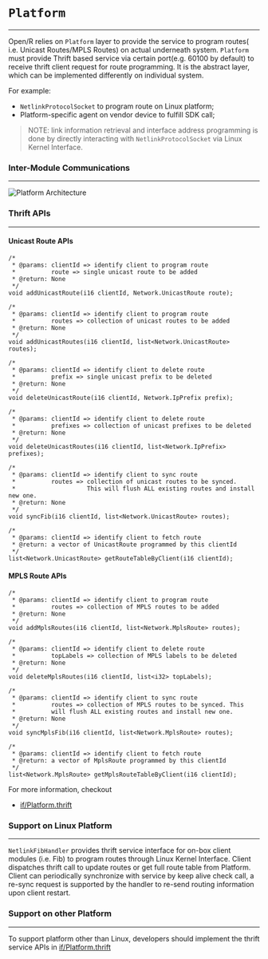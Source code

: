 # `Platform`
---

Open/R relies on `Platform` layer to provide the service to program routes(
i.e. Unicast Routes/MPLS Routes) on actual underneath system. `Platform`
must provide Thrift based service via certain port(e.g. 60100 by
default) to receive thrift client request for route programming. It is the
abstract layer, which can be implemented differently on individual system.

For example:
- `NetlinkProtocolSocket` to program route on Linux platform;
- Platform-specific agent on vendor device to fulfill SDK call;

> NOTE: link information retrieval and interface address programming is done
by directly interacting with `NetlinkProtocolSocket` via Linux Kernel Interface.

### Inter-Module Communications
---

<img alt="Platform Architecture" src="https://user-images.githubusercontent.com/51382140/90934844-e09a8f00-e3b6-11ea-9695-cb9836240118.png">

### Thrift APIs
---

#### Unicast Route APIs

```
/*
 * @params: clientId => identify client to program route
 *          route => single unicast route to be added
 * @return: None
 */
void addUnicastRoute(i16 clientId, Network.UnicastRoute route);

/*
 * @params: clientId => identify client to program route
 *          routes => collection of unicast routes to be added
 * @return: None
 */
void addUnicastRoutes(i16 clientId, list<Network.UnicastRoute> routes);

/*
 * @params: clientId => identify client to delete route
 *          prefix => single unicast prefix to be deleted
 * @return: None
 */
void deleteUnicastRoute(i16 clientId, Network.IpPrefix prefix);

/*
 * @params: clientId => identify client to delete route
 *          prefixes => collection of unicast prefixes to be deleted
 * @return: None
 */
void deleteUnicastRoutes(i16 clientId, list<Network.IpPrefix> prefixes);

/*
 * @params: clientId => identify client to sync route
 *          routes => collection of unicast routes to be synced.
 *                    This will flush ALL existing routes and install new one.
 * @return: None
 */
void syncFib(i16 clientId, list<Network.UnicastRoute> routes);

/*
 * @params: clientId => identify client to fetch route
 * @return: a vector of UnicastRoute programmed by this clientId
 */
list<Network.UnicastRoute> getRouteTableByClient(i16 clientId);
```

#### MPLS Route APIs

```
/*
 * @params: clientId => identify client to program route
 *          routes => collection of MPLS routes to be added
 * @return: None
 */
void addMplsRoutes(i16 clientId, list<Network.MplsRoute> routes);

/*
 * @params: clientId => identify client to delete route
 *          topLabels => collection of MPLS labels to be deleted
 * @return: None
 */
void deleteMplsRoutes(i16 clientId, list<i32> topLabels);

/*
 * @params: clientId => identify client to sync route
 *          routes => collection of MPLS routes to be synced. This
 *          will flush ALL existing routes and install new one.
 * @return: None
 */
void syncMplsFib(i16 clientId, list<Network.MplsRoute> routes);

/*
 * @params: clientId => identify client to fetch route
 * @return: a vector of MplsRoute programmed by this clientId
 */
list<Network.MplsRoute> getMplsRouteTableByClient(i16 clientId);
```

For more information, checkout
- [if/Platform.thrift](https://github.com/facebook/openr/blob/master/openr/if/Platform.thrift)


### Support on Linux Platform
---

`NetlinkFibHandler` provides thrift service interface for on-box client modules
(i.e. Fib) to program routes through Linux Kernel Interface. Client dispatches
thrift call to update routes or get full route table from Platform. Client can
periodically synchronize with service by keep alive check call, a re-sync request
is supported by the handler to re-send routing information upon client restart.


### Support on other Platform
---

To support platform other than Linux, developers should implement the thrift
service APIs in [if/Platform.thrift](https://github.com/facebook/openr/blob/master/openr/if/Platform.thrift)
